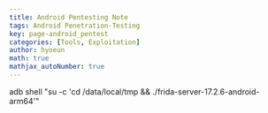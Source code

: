 ```yaml
---
title: Android Pentesting Note
tags: Android Penetration-Testing
key: page-android_pentest
categories: [Tools, Exploitation]
author: hyoeun
math: true
mathjax_autoNumber: true
---
```


adb shell "su -c 'cd /data/local/tmp && ./frida-server-17.2.6-android-arm64'"